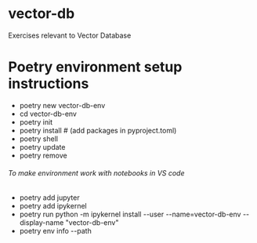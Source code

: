 # vector-db
Exercises relevant to Vector Database

# Poetry environment setup instructions

- poetry new vector-db-env
- cd vector-db-env
- poetry init
- poetry install # (add packages in pyproject.toml)
- poetry shell
- poetry update
- poetry remove <package-name>

###### To make environment work with notebooks in VS code

- poetry add jupyter
- poetry add ipykernel
- poetry run python -m ipykernel install --user --name=vector-db-env --display-name "vector-db-env"
- poetry env info --path